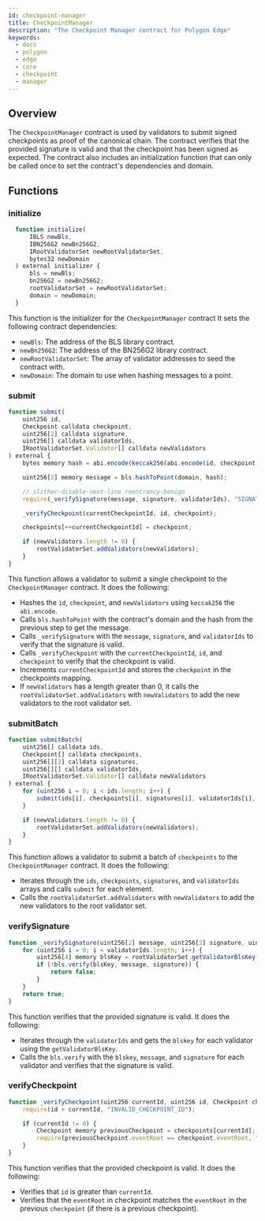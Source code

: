 ```yaml
---
id: checkpoint-manager
title: CheckpointManager
description: "The Checkpoint Manager contract for Polygon Edge"
keywords:
  - docs
  - polygon
  - edge
  - core
  - checkpoint
  - manager
---
```


## Overview

The `CheckpointManager` contract is used by validators to submit signed
checkpoints as proof of the canonical chain. The contract verifies that the
provided signature is valid and that the checkpoint has been signed as expected.
The contract also includes an initialization function that can only be
called once to set the contract's dependencies and domain.

## Functions

### initialize

```js
  function initialize(
      IBLS newBls,
      IBN256G2 newBn256G2,
      IRootValidatorSet newRootValidatorSet,
      bytes32 newDomain
  ) external initializer {
      bls = newBls;
      bn256G2 = newBn256G2;
      rootValidatorSet = newRootValidatorSet;
      domain = newDomain;
  }
```

This function is the initializer for the `CheckpointManager` contract
It sets the following contract dependencies:

- `newBls`: The address of the BLS library contract.
- `newBn256G2`: The address of the BN256G2 library contract.
- `newRootValidatorSet`: The array of validator addresses to seed the contract with.
- `newDomain`: The domain to use when hashing messages to a point.

### submit

```js
function submit(
    uint256 id,
    Checkpoint calldata checkpoint,
    uint256[2] calldata signature,
    uint256[] calldata validatorIds,
    IRootValidatorSet.Validator[] calldata newValidators
) external {
    bytes memory hash = abi.encode(keccak256(abi.encode(id, checkpoint, newValidators)));

    uint256[2] memory message = bls.hashToPoint(domain, hash);

    // slither-disable-next-line reentrancy-benign
    require(_verifySignature(message, signature, validatorIds), "SIGNATURE_VERIFICATION_FAILED");

    _verifyCheckpoint(currentCheckpointId, id, checkpoint);

    checkpoints[++currentCheckpointId] = checkpoint;

    if (newValidators.length != 0) {
        rootValidatorSet.addValidators(newValidators);
    }
}
```

This function allows a validator to submit a single checkpoint to
the `CheckpointManager` contract. It does the following:

- Hashes the `id`, `checkpoint`, and `newValidators` using `keccak256` the `abi.encode`.
- Calls `bls.hashToPoint` with the contract's domain and the hash from the previous step
  to get the message.
- Calls `_verifySignature` with the `message`, `signature`, and `validatorIds` to
  verify that the signature is valid.
- Calls `_verifyCheckpoint` with the `currentCheckpointId`, `id`, and `checkpoint` to
  verify that the checkpoint is valid.
- Increments `currentCheckpointId` and stores the `checkpoint` in the
  checkpoints mapping.
- If `newValidators` has a length greater than 0, it calls the `rootValidatorSet.addValidators`
  with `newValidators` to add the new validators to the root validator set.

### submitBatch

```js
function submitBatch(
    uint256[] calldata ids,
    Checkpoint[] calldata checkpoints,
    uint256[][2] calldata signatures,
    uint256[][] calldata validatorIds,
    IRootValidatorSet.Validator[] calldata newValidators
) external {
    for (uint256 i = 0; i < ids.length; i++) {
        submit(ids[i], checkpoints[i], signatures[i], validatorIds[i], newValidators);
    }

    if (newValidators.length != 0) {
        rootValidatorSet.addValidators(newValidators);
    }
}
```

This function allows a validator to submit a batch of `checkpoints` to the
`CheckpointManager` contract. It does the following:

- Iterates through the `ids`, `checkpoints`, `signatures`, and `validatorIds` arrays
  and calls `submit` for each element.
- Calls the `rootValidatorSet.addValidators` with `newValidators` to add the new
  validators to the root validator set.

### verifySignature

```js
function _verifySignature(uint256[2] message, uint256[2] signature, uint256[] validatorIds) internal view returns (bool) {
    for (uint256 i = 0; i < validatorIds.length; i++) {
        uint256[4] memory blsKey = rootValidatorSet.getValidatorBlsKey(validatorIds[i]);
        if (!bls.verify(blsKey, message, signature)) {
            return false;
        }
    }
    return true;
}
```

This function verifies that the provided signature is valid. It does the following:

- Iterates through the `validatorIds` and gets the `blskey` for each validator using
  the `getValidatorBlsKey`.
- Calls the `bls.verify` with the `blskey`, `message`, and `signature` for each
  validator and verifies that the signature is valid.

### verifyCheckpoint

```js
function _verifyCheckpoint(uint256 currentId, uint256 id, Checkpoint checkpoint) internal {
    require(id > currentId, "INVALID_CHECKPOINT_ID");

    if (currentId != 0) {
        Checkpoint memory previousCheckpoint = checkpoints[currentId];
        require(previousCheckpoint.eventRoot == checkpoint.eventRoot, "INVALID_EVENT_ROOT");
    }
}
```

This function verifies that the provided checkpoint is valid. It does the following:

- Verifies that `id` is greater than `currentId`.
- Verifies that the `eventRoot` in checkpoint matches the `eventRoot` in the
  previous `checkpoint` (if there is a previous checkpoint).
